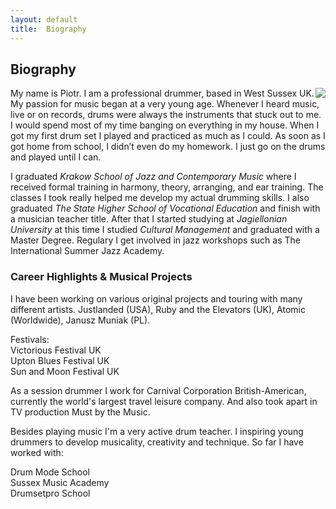 ```yaml
---
layout: default
title:  Biography
---
```


## Biography

<img class="photo" style="float:right;" src="image/piotr_1.jpg" /> My name is Piotr. I am a professional drummer, based in West Sussex UK. My passion for music began at a very young age. Whenever I heard music, live or on records, drums were always the instruments that stuck out to me. I would spend most of my time banging on everything in my house. When I got my first drum set I played and practiced as much as I could. As soon as I got home from school, I didn’t even do my homework. I just go on the drums and played until I can.

I graduated *Krakow School of Jazz and Contemporary Music* where I received formal training in harmony, theory, arranging, and ear training. The classes I took really helped me develop my actual drumming skills. I also graduated *The State Higher School of Vocational Education* and finish with a musician teacher title. After that I started studying at *Jagiellonian University* at this time I studied *Cultural Management* and graduated with a Master Degree. Regulary I get involved in jazz workshops such as The International Summer Jazz Academy. 

### Career Highlights & Musical Projects

I have been working on various original projects and touring with many different artists. Justlanded (USA), Ruby and the Elevators (UK), Atomic (Worldwide), Janusz Muniak (PL).

Festivals: <br>Victorious Festival UK <br>Upton Blues Festival UK <br>Sun and Moon Festival UK<br>

As a session drummer I work for Carnival Corporation British-American, currently the world's largest travel leisure company. And also took apart in TV production Must by the Music.

Besides playing music I'm a very active drum teacher. I inspiring young drummers to develop musicality, creativity and technique. So far I have worked with:

Drum Mode School<br> Sussex Music Academy <br>Drumsetpro School
